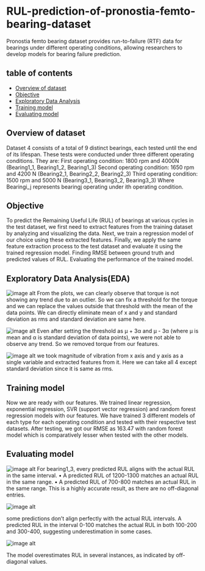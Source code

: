 # RUL-prediction-of-pronostia-femto-bearing-dataset

Pronostia femto bearing dataset provides run-to-failure (RTF) data for bearings under different operating conditions, allowing researchers to develop models for bearing failure prediction.

## table of contents

- [Overview of dataset](https://github.com/SivaRishitha/RUL-prediction-of-pronostia-femto-bearing-dataset/edit/main/README.md#overview-of-dataset)
- [Objective](https://github.com/SivaRishitha/RUL-prediction-of-pronostia-femto-bearing-dataset/edit/main/README.md#objective)
- [Exploratory Data Analysis](https://github.com/SivaRishitha/RUL-prediction-of-pronostia-femto-bearing-dataset/edit/main/README.md#exploratory-data-analysis)
- [Training model](https://github.com/SivaRishitha/RUL-prediction-of-pronostia-femto-bearing-dataset/edit/main/README.md#training-model)
- [Evaluating model](https://github.com/SivaRishitha/RUL-prediction-of-pronostia-femto-bearing-dataset/edit/main/README.md#evaluating-model)
  

## Overview of dataset

Dataset 4 consists of a total of 9 distinct bearings, each tested until the end of its
lifespan. These tests were conducted under three different operating conditions.
They are:
First operating condition: 1800 rpm and 4000N (Bearing1_1, Bearing1_2, Bearing1_3)
Second operating condition: 1650 rpm and 4200 N (Bearing2_1, Bearing2_2, Bearing2_3)
Third operating condition: 1500 rpm and 5000 N (Bearing3_1, Bearing3_2, Bearing3_3)
Where Bearingi_j represents bearingj operating under ith operating condition.

## Objective

To predict the Remaining Useful Life (RUL) of bearings at various cycles in the test dataset,
we first need to extract features from the training dataset by analyzing and visualizing the
data. Next, we train a regression model of our choice using these extracted features.
Finally, we apply the same feature extraction process to the test dataset and evaluate it
using the trained regression model.
Finding RMSE between ground truth and predicted values of RUL.
Evaluating the performance of the trained model.

## Exploratory Data Analysis(EDA)

![image alt](https://github.com/user-attachments/assets/326f124e-9955-454d-a16c-a7b1070df8e9)
From the plots, we can clearly observe that torque is not showing any trend due to an outlier. So we can fix a threshold for the torque and we can replace the values outside that threshold with the mean of the data points. We can directly eliminate mean of x and y and standard deviation as rms and standard deviation are same here.

![image alt](https://github.com/user-attachments/assets/bf74ea1d-1397-458b-bba4-814f0b925911)
Even after setting the threshold as µ + 3α and µ - 3α (where µ is mean and α is standard deviation of data points), we were not able to observe any trend. So we removed torque from our features.

![image alt](https://github.com/user-attachments/assets/1d97a0d6-3a4c-4642-ab45-c7388c701c71)
we took magnitude of vibration from x axis and y axis as a single variable and extracted features from it. Here we can take all 4 except standard deviation since it is same as rms. 

## Training model

Now we are ready with our features. We trained linear regression, exponential regression, SVR (support vector regression) and random forest regression models with our features. We have trained 3 different models of each type for each operating condition and tested with their respective test datasets.
After testing, we got our RMSE as 163.47 with random forest model which is comparatively lesser when tested with the other models.

## Evaluating model

![image alt](https://github.com/user-attachments/assets/e1b44139-c30e-46a5-90a3-639e528666b1)
For bearing1_3, every predicted RUL aligns with the actual RUL in the same interval. 
•	A predicted RUL of 1200-1300 matches an actual RUL in the same range.
•	A predicted RUL of 700-800 matches an actual RUL in the same range.
This is a highly accurate result, as there are no off-diagonal entries.

![image alt](https://github.com/user-attachments/assets/28480880-81b2-4b3f-a229-28f018f3db26)

some predictions don’t align perfectly with the actual RUL intervals.
A predicted RUL in the interval 0-100 matches the actual RUL in both 100-200 and 300-400, suggesting underestimation in some cases.

![image alt](https://github.com/user-attachments/assets/536b527a-71de-4ec9-8d7f-06f79bd6b075)

The model overestimates RUL in several instances, as indicated by off-diagonal values.










